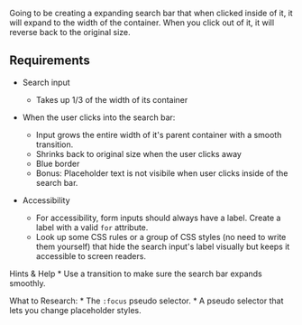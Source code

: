 Going to be creating a expanding search bar that when clicked inside of it, it will expand to the width of the container. When you click out of it, it will reverse back to the original size.

## Requirements
* Search input
    * Takes up 1/3 of the width of its container

* When the user clicks into the search bar:
    * Input grows the entire width of it's parent container with a smooth transition.
    * Shrinks back to original size when the user clicks away
    * Blue border
    * Bonus: Placeholder text is not visibile when user clicks inside of the search bar.

* Accessibility
    * For accessibility, form inputs should always have a label. Create a label with a valid `for` attribute.
    * Look up some CSS rules or a group of CSS styles (no need to write them yourself) that hide the search input's label visually but keeps it accessible to screen readers.

Hints & Help
    * Use a transition to make sure the search bar expands smoothly.

What to Research:
    * The `:focus` pseudo selector.
    * A pseudo selector that lets you change placeholder styles.